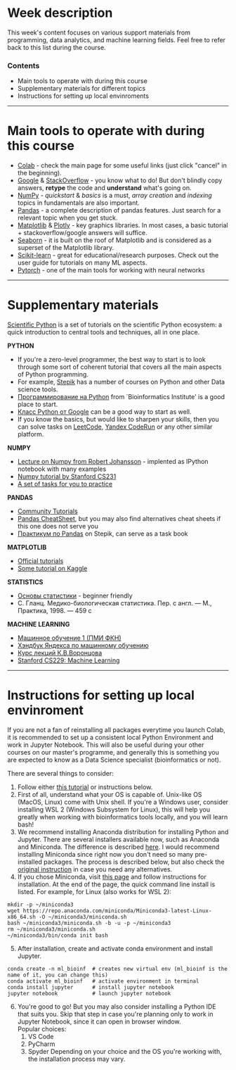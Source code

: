 # Week description

This week's content focuses on various support materials from programming, data analytics, and machine learning fields. Feel free to refer back to this list during the course.

### Contents

* Main tools to operate with during this course
* Supplementary materials for different topics
* Instructions for setting up local envinroments

---

# Main tools to operate with during this course

* [Colab](https://colab.research.google.com/#scrollTo=-Rh3-Vt9Nev9)  - check the main page for some useful links (just click "cancel" in the beginning).
* [Google](https://www.google.com/) & [StackOverflow](https://stackoverflow.com/) - you know what to do! But don't blindly copy answers, **retype** the code and **understand** what's going on.
* [NumPy](https://numpy.org/doc/stable/user/) - *quickstart* & *basics* is a must, *array creation* and *indexing* topics in fundamentals are also important.
* [Pandas](https://pandas.pydata.org/docs/user_guide/) - a complete description of pandas features. Just search for a relevant topic when you get stuck.
* [Matplotlib](https://matplotlib.org/stable/tutorials/index.html) & [Plotly](https://plotly.com/python/) - key graphics libraries. In most cases, a basic tutorial + stackoverflow/google answers will suffice.
* [Seaborn](https://seaborn.pydata.org/tutorial/introduction.html) - it is built on the roof of Matplotlib and is considered as a superset of the Matplotlib library.
* [Scikit-learn](https://scikit-learn.org/stable/user_guide.html) - great for educational/research purposes. Check out the user guide for tutorials on many ML aspects.
* [Pytorch](https://pytorch.org/tutorials/beginner/basics/intro.html) - one of the main tools for working with neural networks

---

# Supplementary materials

[Scientific Python](https://lectures.scientific-python.org/index.html) is a set of tutorials on the scientific Python ecosystem: a quick introduction to central tools and techniques, all in one place. 

**PYTHON**

- If you're a zero-level programmer, the best way to start is to look through some sort of coherent tutorial that covers all the main aspects of Python programming.
- For example, [Stepik](https://stepik.org) has a number of courses on Python and other Data science tools.
- [Программирование на Python](https://stepik.org/course/67/info) from `Bioinformatics Institute' is a good place to start.
- [Класс Python от Google](https://developers.google.com/edu/python?hl=ru) can be a good way to start as well.
- If you know the basics, but would like to sharpen your skills, then you can solve tasks on [LeetCode](https://leetcode.com/), [Yandex CodeRun](https://coderun.yandex.ru/) or any other similar platform.


**NUMPY**
- [Lecture on Numpy from Robert Johansson](https://nbviewer.org/github/jrjohansson/scientific-python-lectures/blob/master/Lecture-2-Numpy.ipynb) - implented as IPython notebook with many examples
- [Numpy tutorial by Stanford CS231](https://cs231n.github.io/python-numpy-tutorial/)
- [A set of tasks for you to practice](https://github.com/rougier/numpy-100)

**PANDAS**
- [Community Tutorials](https://pandas.pydata.org/docs/getting_started/tutorials.html)
- [Pandas CheatSheet](https://pandas.pydata.org/Pandas_Cheat_Sheet.pdf), but you may also find alternatives cheat sheets if this one does not serve you
- [Практикум по Pandas](https://stepik.org/course/111629/info) on Stepik, can serve as a task book

**MATPLOTLIB**

- [Official tutorials](https://matplotlib.org/stable/tutorials/index.html)
- [Some tutorial on Kaggle](https://www.kaggle.com/code/prashant111/matplotlib-tutorial-for-beginners) 

**STATISTICS**

- [Основы статистики](https://stepik.org/course/76/info) - beginner friendly
- С. Гланц. Медико-биологическая статистика. Пер. с англ. — М., Практика, 1998. — 459 с

**MACHINE LEARNING**

- [Машинное обучение 1 (ПМИ ФКН)](https://github.com/esokolov/ml-course-hse/tree/master)
- [Хэндбук Яндекса по машинному обучению](https://education.yandex.ru/handbook/ml)
- [Курс лекций К.В.Воронцова](http://www.machinelearning.ru/wiki/index.php?title=%D0%9C%D0%B0%D1%88%D0%B8%D0%BD%D0%BD%D0%BE%D0%B5_%D0%BE%D0%B1%D1%83%D1%87%D0%B5%D0%BD%D0%B8%D0%B5_%28%D0%BA%D1%83%D1%80%D1%81_%D0%BB%D0%B5%D0%BA%D1%86%D0%B8%D0%B9%2C_%D0%9A.%D0%92.%D0%92%D0%BE%D1%80%D0%BE%D0%BD%D1%86%D0%BE%D0%B2%29)
- [Stanford CS229: Machine Learning](https://cs229.stanford.edu/)

---

# Instructions for setting up local envinroment

If you are not a fan of reinstalling all packages everytime you launch Colab, it is recommended to set up a consistent local Python Environment and work in Jupyter Notebook. This will also be useful during your other courses on our master's programme, and generally this is something you are expected to know as a Data Science specialist (bioinformatics or not).

There are several things to consider:
1. Follow either [this tutorial](https://docs.jupyter.org/en/latest/install/notebook-classic.html) or instructions below.
2. First of all, understand what your OS is capable of. Unix-like OS (MacOS, Linux) come with Unix shell. If you're a Windows user, consider installing WSL 2 (Windows Subsystem for Linux), this will help you greatly when working with bioinformatics tools locally, and you will learn bash!
3. We recommend installing Anaconda distribution for installing Python and Jupyter. There are several installers available now, such as Anaconda and Miniconda. The difference is described [here](https://stackoverflow.com/questions/45421163/anaconda-vs-miniconda). I would recommend installing Miniconda since right now you don't need so many pre-installed packages. The process is described below, but also check the [original instruction](https://conda.io/projects/conda/en/latest/user-guide/install/index.html) in case you need any alternatives.
4. If you chose Miniconda, visit [this page](https://docs.anaconda.com/miniconda/#quick-command-line-install) and follow instructions for installation. At the end of the page, the quick command line install is listed. For example, for Linux (also works for WSL 2):
```
mkdir -p ~/miniconda3
wget https://repo.anaconda.com/miniconda/Miniconda3-latest-Linux-x86_64.sh -O ~/miniconda3/miniconda.sh
bash ~/miniconda3/miniconda.sh -b -u -p ~/miniconda3
rm ~/miniconda3/miniconda.sh
~/miniconda3/bin/conda init bash
```
5. After installation, create and activate conda environment and install Jupyter.
```
conda create -n ml_bioinf  # creates new virtual env (ml_bioinf is the name of it, you can change this)
conda activate ml_bioinf   # activate environment in terminal
conda install jupyter      # install jupyter notebook
jupyter notebook           # launch jupyter notebook
```
6. You're good to go! But you may also consider installing a Python IDE that suits you. Skip that step in case you're planning only to work in Jupyter Notebook, since it can open in browser window.\
Popular choices: 
    1. VS Code
    2. PyCharm
    3. Spyder
Depending on your choice and the OS you're working with, the installation process may vary.
